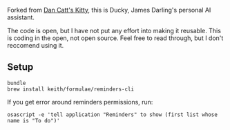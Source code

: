 Forked from [Dan Catt's Kitty](https://github.com/revdancatt/basic-kitty-journaling), this is Ducky, James Darling's personal AI assistant.

The code is open, but I have not put any effort into making it reusable. This is coding in the open, not open source. Feel free to read through, but I don't reccomend using it.

## Setup

```
bundle
brew install keith/formulae/reminders-cli
```

If you get error around reminders permissions, run:

`osascript -e 'tell application "Reminders" to show (first list whose name is "To do")'`